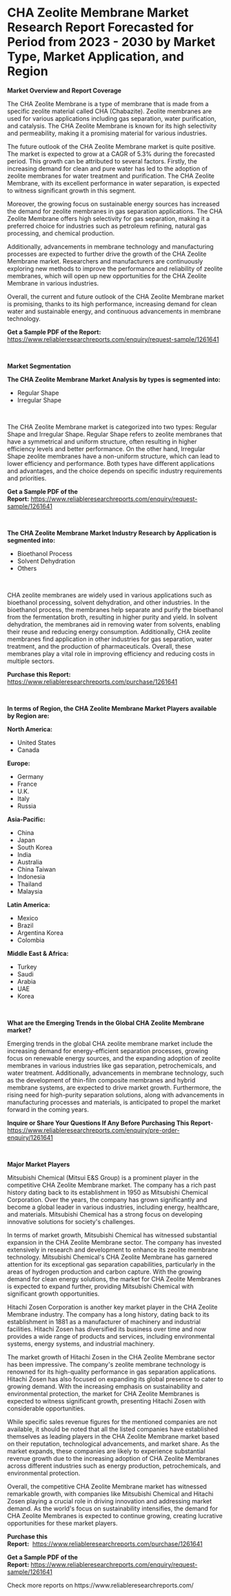 <p><h1>CHA Zeolite Membrane Market Research Report Forecasted for Period from 2023 -  2030 by Market Type, Market Application, and Region</h1></p><p><strong>Market Overview and Report Coverage</strong></p>
<p><p>The CHA Zeolite Membrane is a type of membrane that is made from a specific zeolite material called CHA (Chabazite). Zeolite membranes are used for various applications including gas separation, water purification, and catalysis. The CHA Zeolite Membrane is known for its high selectivity and permeability, making it a promising material for various industries.</p><p>The future outlook of the CHA Zeolite Membrane market is quite positive. The market is expected to grow at a CAGR of 5.3% during the forecasted period. This growth can be attributed to several factors. Firstly, the increasing demand for clean and pure water has led to the adoption of zeolite membranes for water treatment and purification. The CHA Zeolite Membrane, with its excellent performance in water separation, is expected to witness significant growth in this segment.</p><p>Moreover, the growing focus on sustainable energy sources has increased the demand for zeolite membranes in gas separation applications. The CHA Zeolite Membrane offers high selectivity for gas separation, making it a preferred choice for industries such as petroleum refining, natural gas processing, and chemical production.</p><p>Additionally, advancements in membrane technology and manufacturing processes are expected to further drive the growth of the CHA Zeolite Membrane market. Researchers and manufacturers are continuously exploring new methods to improve the performance and reliability of zeolite membranes, which will open up new opportunities for the CHA Zeolite Membrane in various industries.</p><p>Overall, the current and future outlook of the CHA Zeolite Membrane market is promising, thanks to its high performance, increasing demand for clean water and sustainable energy, and continuous advancements in membrane technology.</p></p>
<p><strong>Get a Sample PDF of the Report:</strong> <a href="https://www.reliableresearchreports.com/enquiry/request-sample/1261641">https://www.reliableresearchreports.com/enquiry/request-sample/1261641</a></p>
<p>&nbsp;</p>
<p><strong>Market Segmentation</strong></p>
<p><strong>The CHA Zeolite Membrane Market Analysis by types is segmented into:</strong></p>
<p><ul><li>Regular Shape</li><li>Irregular Shape</li></ul></p>
<p>&nbsp;</p>
<p><p>The CHA Zeolite Membrane market is categorized into two types: Regular Shape and Irregular Shape. Regular Shape refers to zeolite membranes that have a symmetrical and uniform structure, often resulting in higher efficiency levels and better performance. On the other hand, Irregular Shape zeolite membranes have a non-uniform structure, which can lead to lower efficiency and performance. Both types have different applications and advantages, and the choice depends on specific industry requirements and priorities.</p></p>
<p><strong>Get a Sample PDF of the Report:</strong>&nbsp;<a href="https://www.reliableresearchreports.com/enquiry/request-sample/1261641">https://www.reliableresearchreports.com/enquiry/request-sample/1261641</a></p>
<p>&nbsp;</p>
<p><strong>The CHA Zeolite Membrane Market Industry Research by Application is segmented into:</strong></p>
<p><ul><li>Bioethanol Process</li><li>Solvent Dehydration</li><li>Others</li></ul></p>
<p>&nbsp;</p>
<p><p>CHA zeolite membranes are widely used in various applications such as bioethanol processing, solvent dehydration, and other industries. In the bioethanol process, the membranes help separate and purify the bioethanol from the fermentation broth, resulting in higher purity and yield. In solvent dehydration, the membranes aid in removing water from solvents, enabling their reuse and reducing energy consumption. Additionally, CHA zeolite membranes find application in other industries for gas separation, water treatment, and the production of pharmaceuticals. Overall, these membranes play a vital role in improving efficiency and reducing costs in multiple sectors.</p></p>
<p><strong>Purchase this Report:</strong>&nbsp; <a href="https://www.reliableresearchreports.com/purchase/1261641">https://www.reliableresearchreports.com/purchase/1261641</a></p>
<p>&nbsp;</p>
<p><strong>In terms of Region, the CHA Zeolite Membrane Market Players available by Region are:</strong></p>
<p>
    <p> <strong> North America: </strong>
        <ul>
            <li>United States</li>
            <li>Canada</li>
        </ul>
        </p> 
    <p> <strong> Europe: </strong>
        <ul>
            <li>Germany</li>
            <li>France</li>
            <li>U.K.</li>
            <li>Italy</li>
            <li>Russia</li>
        </ul>
        </p> 
    <p> <strong> Asia-Pacific: </strong>
        <ul>
            <li>China</li>
            <li>Japan</li>
            <li>South Korea</li>
            <li>India</li>
            <li>Australia</li>
            <li>China Taiwan</li>
            <li>Indonesia</li>
            <li>Thailand</li>
            <li>Malaysia</li>
        </ul>
        </p> 
    <p> <strong> Latin America: </strong>
        <ul>
            <li>Mexico</li>
            <li>Brazil</li>
            <li>Argentina Korea</li>
            <li>Colombia</li>
        </ul>
        </p> 
    <p> <strong> Middle East & Africa: </strong>
        <ul>
            <li>Turkey</li>
            <li>Saudi</li>
            <li>Arabia</li>
            <li>UAE</li>
            <li>Korea</li>
        </ul>
    </p>
    </p>
<p>&nbsp;</p>
<p><strong>What are the Emerging Trends in the Global CHA Zeolite Membrane market?</strong></p>
<p><p>Emerging trends in the global CHA zeolite membrane market include the increasing demand for energy-efficient separation processes, growing focus on renewable energy sources, and the expanding adoption of zeolite membranes in various industries like gas separation, petrochemicals, and water treatment. Additionally, advancements in membrane technology, such as the development of thin-film composite membranes and hybrid membrane systems, are expected to drive market growth. Furthermore, the rising need for high-purity separation solutions, along with advancements in manufacturing processes and materials, is anticipated to propel the market forward in the coming years.</p></p>
<p><strong>Inquire or Share Your Questions If Any Before Purchasing This Report</strong>- <a href="https://www.reliableresearchreports.com/enquiry/pre-order-enquiry/1261641">https://www.reliableresearchreports.com/enquiry/pre-order-enquiry/1261641</a></p>
<p>&nbsp;</p>
<p><strong>Major Market Players</strong></p>
<p><p>Mitsubishi Chemical (Mitsui E&S Group) is a prominent player in the competitive CHA Zeolite Membrane market. The company has a rich past history dating back to its establishment in 1950 as Mitsubishi Chemical Corporation. Over the years, the company has grown significantly and become a global leader in various industries, including energy, healthcare, and materials. Mitsubishi Chemical has a strong focus on developing innovative solutions for society's challenges.</p><p>In terms of market growth, Mitsubishi Chemical has witnessed substantial expansion in the CHA Zeolite Membrane sector. The company has invested extensively in research and development to enhance its zeolite membrane technology. Mitsubishi Chemical's CHA Zeolite Membrane has garnered attention for its exceptional gas separation capabilities, particularly in the areas of hydrogen production and carbon capture. With the growing demand for clean energy solutions, the market for CHA Zeolite Membranes is expected to expand further, providing Mitsubishi Chemical with significant growth opportunities.</p><p>Hitachi Zosen Corporation is another key market player in the CHA Zeolite Membrane industry. The company has a long history, dating back to its establishment in 1881 as a manufacturer of machinery and industrial facilities. Hitachi Zosen has diversified its business over time and now provides a wide range of products and services, including environmental systems, energy systems, and industrial machinery.</p><p>The market growth of Hitachi Zosen in the CHA Zeolite Membrane sector has been impressive. The company's zeolite membrane technology is renowned for its high-quality performance in gas separation applications. Hitachi Zosen has also focused on expanding its global presence to cater to growing demand. With the increasing emphasis on sustainability and environmental protection, the market for CHA Zeolite Membranes is expected to witness significant growth, presenting Hitachi Zosen with considerable opportunities.</p><p>While specific sales revenue figures for the mentioned companies are not available, it should be noted that all the listed companies have established themselves as leading players in the CHA Zeolite Membrane market based on their reputation, technological advancements, and market share. As the market expands, these companies are likely to experience substantial revenue growth due to the increasing adoption of CHA Zeolite Membranes across different industries such as energy production, petrochemicals, and environmental protection.</p><p>Overall, the competitive CHA Zeolite Membrane market has witnessed remarkable growth, with companies like Mitsubishi Chemical and Hitachi Zosen playing a crucial role in driving innovation and addressing market demand. As the world's focus on sustainability intensifies, the demand for CHA Zeolite Membranes is expected to continue growing, creating lucrative opportunities for these market players.</p></p>
<p><strong>Purchase this Report:</strong>&nbsp;&nbsp;<a href="https://www.reliableresearchreports.com/purchase/1261641">https://www.reliableresearchreports.com/purchase/1261641</a></p>
<p></p>
<p><strong>Get a Sample PDF of the Report:</strong>&nbsp;<a href="https://www.reliableresearchreports.com/enquiry/request-sample/1261641">https://www.reliableresearchreports.com/enquiry/request-sample/1261641</a></p>
<p>Check more reports on https://www.reliableresearchreports.com/</p>